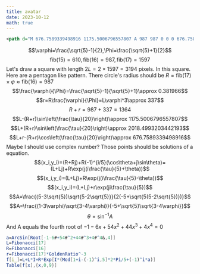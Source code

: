 ```yaml
---
title: avatar
date: 2023-10-12
math: true
---
```

```xml
<path d="M 676.7589339498916 1175.5006796557807 A 987 987 0 0 0 676.7589339498916 2018.4993203442193 L 1974.0004531038537974 1597 L 676.7589339498916 1175.5006796557807" fill="white" id="sector"/>
```
$$\varphi=\frac{\sqrt{5}-1}{2},\Phi=\frac{\sqrt{5}+1}{2}$$
$$\mathrm{fib}(15)=610,\mathrm{fib}(16)=987,\mathrm{fib}(17)=1597$$
Let's draw a square with length $2L=2\times 1597=3194$ pixels.
In this square. Here are a pentagon like pattern.
There circle's radius should be $R = \mathrm{fib}(17)\times \varphi\approx \mathrm{fib}(16) = 987$
$$\frac{\varphi}{\Phi}=\frac{\sqrt{5}-1}{\sqrt{5}+1}\approx 0.381966$$
$$r=R\frac{\varphi}{\Phi}=L\varphi^3\approx 337$$
$$R+r=987+337=1364$$
$$L-(R+r)\sin\left(\frac{\tau}{20}\right)\approx 1175.5006796557807$$
$$L+(R+r)\sin\left(\frac{\tau}{20}\right)\approx 2018.4993203442193$$
$$L+r-(R+r)\cos\left(\frac{\tau}{20}\right)\approx 676.7589339498916$$
Maybe I should use complex number?
Those points should be solutions of a equation.
$$(x_i,y_i)=(R+Rj)+R(-1)^{i/5}(\cos\theta+j\sin\theta)=(L+Lj)+R\exp(j(i\frac{\tau}{5}+\theta))$$
$$(x_i,y_i)=(L+Lj)+R\exp(j(i\frac{\tau}{5}-\theta))$$
$$(x_i,y_i)=(L+Lj)+r\exp(ji\frac{\tau}{5})$$
$$A=\frac{(5-3\sqrt{5})\sqrt{5-2\sqrt{5}}}{2(-5+\sqrt{5(5-2\sqrt{5})})}$$
$$A=\frac{(1-3\varphi)\sqrt{3-4\varphi}}{-5+\sqrt{5}\sqrt{3-4\varphi}}$$
$$\theta=\sin^{-1}A$$
And A equals the fourth root of $-1 - 6x + 54 x^2  + 44 x^3  + 4 x^4=0$
```mathematica
a=ArcSin[Root[-1-6#+54#^2+44#^3+4#^4&,4]]
L=Fibonacci[17]
R=Fibonacci[16]
r=Fibonacci[17]*GoldenRatio^-3
f[i_]=L+L*I+R*Exp[I*(Mod[1+i-(-1)^i,5]*2*Pi/5+(-1)^i*a)]
Table[f[x],{x,0,9}]
```
